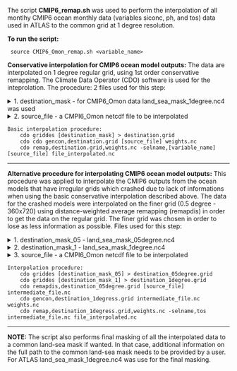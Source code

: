 The script **CMIP6_remap.sh** was used to perform the interpolation of all montlhy CMIP6 ocean monthly data (variables siconc, ph, and tos) data used in ATLAS to the common grid at 1 degree resolution.

**To run the script:**
	 
	 source CMIP6_Omon_remap.sh <variable_name>

**Conservative interpolation for CMIP6 ocean model outputs:**
 The data are interpolated on 1 degree regular grid, using 1st order conservative remapping. 
 The Climate Data Operator (CDO) software is used for the inteprolation.
 The procedure:
 2 files used for this step:
 <details><summary>1. destination_mask - for CMIP6_Omon data land_sea_mask_1degree.nc4 was used
 <details><summary>2. source_file - a CMPI6_Omon netcdf file to be interpolated

	Basic interpolation procedure:
		cdo griddes [destination_mask] > destination.grid
		cdo cdo gencon,destination.grid [source_file] weights.nc
		cdo remap,destination.grid,weights.nc -selname,[variable_name] [source_file] file_interpolated.nc

**********************************************************************************************************************************

**Alternative procedure for interpolating CMIP6 ocean model outputs:**
This procedure was applied to interpolate the CMIP6 outputs from the ocean models that have irregular grids which crashed due to lack of informations when using the basic conservative interpolation described above.
The data for the crashed models were interpolated on the finer grid (0.5 degree - 360x720) using distance-weighted average remapping (remapdis) in order to get the data on the regular grid. The finer grid was chosen in order to 
lose as less information as possible.
Files used for this step:
<details><summary>1. destination_mask_05 - land_sea_mask_05degree.nc4
<details><summary>2. destination_mask_1  - land_sea_mask_1degree.nc4
<details><summary>3. source_file - a CMPI6_Omon netcdf file to be interpolated

	Interpolation procedure:
		cdo griddes [destination_mask_05] > destination_05degree.grid
		cdo griddes [destination_mask_1] > destination_1degree.grid
		cdo remapdis,destination_05degree.grid [source_file] intermediate_file.nc
		cdo gencon,destination_1degress.grid intermediate_file.nc weights.nc
		cdo remap,destination_1degress.grid,weights.nc -selname,tos intermediate_file.nc file_interpolated.nc

**********************************************************************************************************************************

**NOTE:**
The script also performs final masking of all the interpolated data to a common land-sea mask if wanted.
In that case, additional information on the full path to the common land-sea mask needs to be provided by a user. 
For ATLAS land_sea_mask_1degree.nc4 was use for the final masking.
